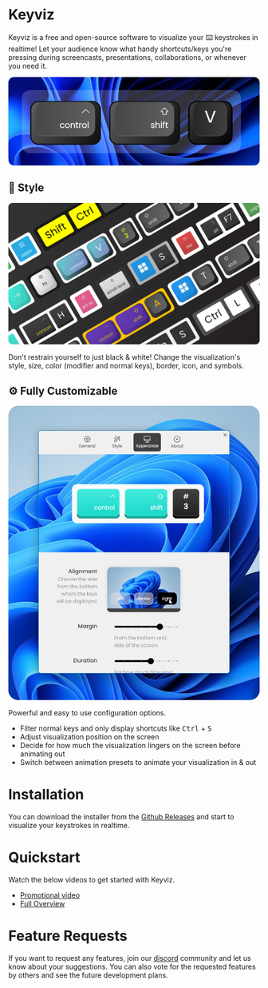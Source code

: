 # Keyviz

Keyviz is a free and open-source software to visualize your ⌨️ keystrokes in realtime! Let your audience know what handy shortcuts/keys you're pressing during screencasts, presentations, collaborations, or whenever you need it.

![keyviz-preview](previews/container.png)

## 🦄 Style
![multiple-styles](previews/reel.png)

Don't restrain yourself to just black & white! Change the visualization's style, size, color (modifier and normal keys), border, icon, and symbols.

## ⚙️ Fully Customizable
![keyviz-settings](previews/appearance-tab.png)

Powerful and easy to use configuration options. 
- Filter normal keys and only display shortcuts like <kbd>Ctrl</kbd> + <kbd>S</kbd>
- Adjust visualization position on the screen
- Decide for how much the visualization lingers on the screen before animating out
- Switch between animation presets to animate your visualization in & out

# Installation
You can download the installer from the [Github Releases](https://github.com/mulaRahul/keyviz/releases) and start to visualize your keystrokes in realtime.

# Quickstart
Watch the below videos to get started with Keyviz.
- [Promotional video](https://youtu.be/zb1WYWm_zuk)
- [Full Overview](https://youtu.be/PR8BzKdHfIY)

# Feature Requests
If you want to request any features, join our [discord](https://discord.gg/qyrKWCvtEq) community and let us know about your suggestions. You can also vote for the requested features by others and see the future development plans.
